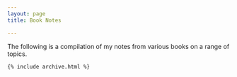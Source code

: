 ```yaml
---
layout: page
title: Book Notes

---
```


The following is a compilation of my notes from various books on a range of topics. 

```liquid
{% include archive.html %}
```
<!--stackedit_data:
eyJoaXN0b3J5IjpbMTY2NjkyOTc5NV19
-->